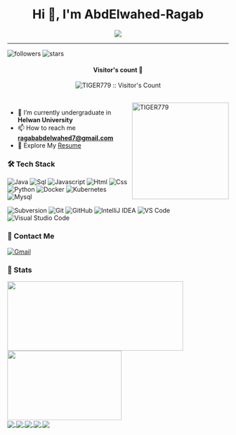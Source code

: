 <h1 align="center">Hi 👋, I'm AbdElwahed-Ragab</h1>
<p align="center">
  <a href="https://github.com/DenverCoder1/readme-typing-svg"><img src="https://readme-typing-svg.herokuapp.com?font=Time+New+Roman&color=blue&size=25&center=true&vCenter=true&width=600&height=100&lines=A+passionate+backend+developer(.NET);++;Computer+Science+Student.;"></a>
</p>

---

![followers](https://img.shields.io/github/followers/TIGER779?style=social)
![stars](https://img.shields.io/github/stars/TIGER779?style=social)

<h4 align="center">Visitor's count 👀</h4>
<p align="center"><img src="https://profile-counter.glitch.me/{TIGER779}/count.svg" alt="TIGER779 :: Visitor's Count" /></p>
<br/>
<img align="right" height="220px" src="https://blog.TIGER779.com/logo/imyuebaix.gif" alt="TIGER779" />

- 🌱 I’m currently undergraduate in **Helwan University**
- 📫 How to reach me **ragababdelwahed7@gmail.com**
- 📄 Explore My [Resume](https://drive.google.com/file/d/11lqABR1typyBrxIVP-mBfAZEyVcVBZON/view?usp=drive_link)
### 🛠 Tech Stack

![Java](http://img.shields.io/badge/-Java-e8892f?style=flat-square&logo=java&logoColor=white)
![Sql](http://img.shields.io/badge/-Sql-00758f?style=flat-square&logo=Mysql&logoColor=white)
![Javascript](http://img.shields.io/badge/-Javascript-fcd400?style=flat-square&logo=javascript&logoColor=black)
![Html](http://img.shields.io/badge/-Html-e24c27?style=flat-square&logo=html5&logoColor=white)
![Css](http://img.shields.io/badge/-Css-2a65f1?style=flat-square&logo=css3&logoColor=white)
![Python](http://img.shields.io/badge/-Python-346e9e?style=flat-square&logo=python&logoColor=white)
![Docker](http://img.shields.io/badge/-Docker-3596ed?style=flat-square&logo=docker&logoColor=white)
![Kubernetes](http://img.shields.io/badge/-Kubernetes-326de6?style=flat-square&logo=kubernetes&logoColor=white)
![Mysql](http://img.shields.io/badge/-Mysql-white?style=flat-square&logo=mysql)


![Subversion](http://img.shields.io/badge/-Subversion-white?style=flat-square&logo=subversion)
![Git](http://img.shields.io/badge/-Git-white?style=flat-square&logo=git)
![GitHub](https://img.shields.io/badge/github-%23121011.svg?style=for-the-badge&logo=github&logoColor=white)
![IntelliJ IDEA](http://img.shields.io/badge/-IntelliJ%20IDEA-black?style=flat-square&logo=intellijidea&logoColor=white)
![VS Code](http://img.shields.io/badge/-VS%20Code-black?style=flat-square&logo=visualstudiocode&logoColor=3aa7f2)
![Visual Studio Code](https://img.shields.io/badge/Visual%20Studio%20Code-0078d7.svg?style=for-the-badge&logo=visual-studio-code&logoColor=white)


### 💬 Contact Me

[![Gmail](https://img.shields.io/badge/-ragababdelwahed7@gmail.com-c14438?style=for-the-badge&logo=Gmail&logoColor=white)](mailto:ragababdelwahed7@gmail.com)

### 🚦 Stats

<div>
  <span><img align="center" width="400px" height="158px" src="https://github-readme-stats.vercel.app/api?username=TIGER779&theme=highcontrast&show_icons=true" /></span>
  <span><img align="center" width="260px" height="158px" src="https://github-readme-stats.vercel.app/api/top-langs/?username=TIGER779&theme=highcontrast&layout=compact&langs_count=10" /></span>
</div>
<div>
  <a href="https://github.com/TIGER779/FileDownloader-Parallerl-Processing">
    <img align="center" src="https://github-readme-stats.vercel.app/api/pin/?username=TIGER779&theme=highcontrast&repo=FileDownloader-Parallerl-Processing" />
  </a>
    <a href="https://github.com/TIGER779/3D-Game-Grahpics">
    <img align="center" src="https://github-readme-stats.vercel.app/api/pin/?username=TIGER779&theme=highcontrast&repo=3D-Game-Grahpics" />
  </a>
  <a href="https://github.com/TIGER779/hongjun">
    <img align="center" src="https://github-readme-stats.vercel.app/api/pin/?username=TIGER779&theme=highcontrast&repo=hongjun" />
  </a>
  <a href="https://github.com/TIGER779/luya">
    <img align="center" src="https://github-readme-stats.vercel.app/api/pin/?username=TIGER779&theme=highcontrast&repo=luya" />
  </a>
    <a href="https://github.com/TIGER779/nvwa">
    <img align="center" src="https://github-readme-stats.vercel.app/api/pin/?username=TIGER779&theme=highcontrast&repo=nvwa" />
  </a>
</div>

